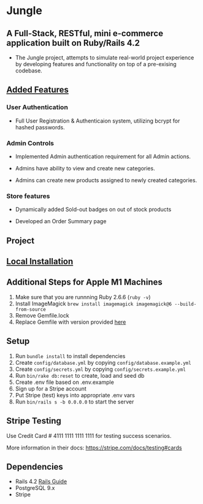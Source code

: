 # Jungle

## A Full-Stack, RESTful, mini e-commerce application built on Ruby/Rails 4.2

* The Jungle project, attempts to simulate real-world project experience by developing features and functionality on top of a pre-exising codebase.

## <ins>Added Features</ins>

### User Authentication
* Full User Registration & Authenticaion system, utilizing bcrypt for hashed passwords.

### Admin Controls
* Implemented Admin authentication requirement for all Admin actions.

* Admins have ability to view and create new categories.

* Admins can create new products assigned to newly created categories.

### Store features
* Dynamically added Sold-out badges on out of stock products

* Developed an Order Summary page

## Project



## <ins>Local Installation</ins>

## Additional Steps for Apple M1 Machines

1. Make sure that you are runnning Ruby 2.6.6 (`ruby -v`)
1. Install ImageMagick `brew install imagemagick imagemagick@6 --build-from-source`
2. Remove Gemfile.lock
3. Replace Gemfile with version provided [here](https://gist.githubusercontent.com/FrancisBourgouin/831795ae12c4704687a0c2496d91a727/raw/ce8e2104f725f43e56650d404169c7b11c33a5c5/Gemfile)

## Setup

1. Run `bundle install` to install dependencies
2. Create `config/database.yml` by copying `config/database.example.yml`
3. Create `config/secrets.yml` by copying `config/secrets.example.yml`
4. Run `bin/rake db:reset` to create, load and seed db
5. Create .env file based on .env.example
6. Sign up for a Stripe account
7. Put Stripe (test) keys into appropriate .env vars
8. Run `bin/rails s -b 0.0.0.0` to start the server

## Stripe Testing

Use Credit Card # 4111 1111 1111 1111 for testing success scenarios.

More information in their docs: <https://stripe.com/docs/testing#cards>

## Dependencies

* Rails 4.2 [Rails Guide](http://guides.rubyonrails.org/v4.2/)
* PostgreSQL 9.x
* Stripe
